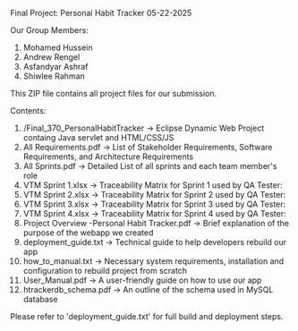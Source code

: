 Final Project: Personal Habit Tracker    05-22-2025

Our Group Members:
1. Mohamed Hussein
2. Andrew Rengel
3. 	Asfandyar Ashraf
4. 	Shiwlee Rahman

This ZIP file contains all project files for our submission.

Contents:

1. /Final_370_PersonalHabitTracker                          -> Eclipse Dynamic Web Project containg Java servlet and HTML/CSS/JS
2. All Requirements.pdf                                     -> List of Stakeholder Requirements, Software Requirements, and Architecture Requirements
3. All Sprints.pdf                                          -> Detailed List of all sprints and each team member's role
4. VTM Sprint 1.xlsx                                        -> Traceability Matrix for Sprint 1 used by QA Tester:
5. VTM Sprint 2.xlsx                                        -> Traceability Matrix for Sprint 2 used by QA Tester:
6. VTM Sprint 3.xlsx                                        -> Traceability Matrix for Sprint 3 used by QA Tester:
7. VTM Sprint 4.xlsx                                        -> Traceability Matrix for Sprint 4 used by QA Tester:
8. Project Overview -Personal Habit Tracker.pdf             -> Brief explanation of the purpose of the webapp we created
9. deployment_guide.txt                                     -> Technical guide to help developers rebuild our app
10. how_to_manual.txt                                       -> Necessary system requirements, installation and configuration to rebuild project from scratch
11. User_Manual.pdf                                         -> A user-friendly guide on how to use our app
12. htrackerdb_schema.pdf                                     -> An outline of the schema used in MySQL database

Please refer to 'deployment_guide.txt' for full build and deployment steps.
